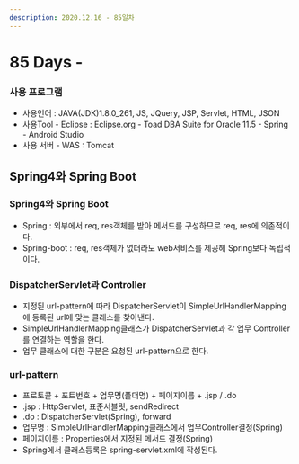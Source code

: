 ```yaml
---
description: 2020.12.16 - 85일차
---
```


# 85 Days -

### 사용 프로그램

* 사용언어 : JAVA\(JDK\)1.8.0\_261, JS, JQuery, JSP, Servlet, HTML, JSON
* 사용Tool  - Eclipse : Eclipse.org - Toad DBA Suite for Oracle 11.5 - Spring - Android Studio
* 사용 서버 - WAS : Tomcat

## Spring4와 Spring Boot

### Spring4와 Spring Boot

* Spring : 외부에서 req, res객체를 받아 메서드를 구성하므로 req, res에 의존적이다.
* Spring-boot : req, res객체가 없더라도 web서비스를 제공해 Spring보다 독립적이다.

### DispatcherServlet과 Controller

* 지정된 url-pattern에 따라 DispatcherServlet이 SimpleUrlHandlerMapping에 등록된 url에 맞는 클래스를 찾아낸다.
* SimpleUrlHandlerMapping클래스가 DispatcherServlet과 각 업무 Controller를 연결하는 역할을 한다.
* 업무 클래스에 대한 구분은 요청된 url-pattern으로 한다.

### url-pattern

* 프로토콜 + 포트번호 + 업무명\(폴더명\) + 페이지이름 + .jsp / .do
* .jsp : HttpServlet, 표준서블릿, sendRedirect
* .do : DispatcherServlet\(Spring\), forward
* 업무명 : SimpleUrlHandlerMapping클래스에서 업무Controller결정\(Spring\)
* 페이지이름 : Properties에서 지정된 메서드 결정\(Spring\)
* Spring에서 클래스등록은 spring-servlet.xml에 작성된다.

